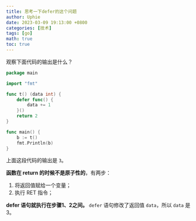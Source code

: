 ```yaml
---
title: 思考一下defer的这个问题
author: Uphie
date: 2023-03-09 19:13:00 +0800
categories: [技术]
tags: [go]
math: true
toc: true
---
```


观察下面代码的输出是什么？

```go
package main

import "fmt"

func t() (data int) {
	defer func() {
		data += 1
	}()
	return 2
}

func main() {
	b := t()
	fmt.Println(b)
}
```

上面这段代码的输出是 `3`。

**函数在 return 的时候不是原子性的**，有两步：
1. 将返回值赋给一个变量；
2. 执行 RET 指令；


**defer 语句就执行在步骤1、2之间。** `defer` 语句修改了返回值 `data`，所以 `data` 是 3。

